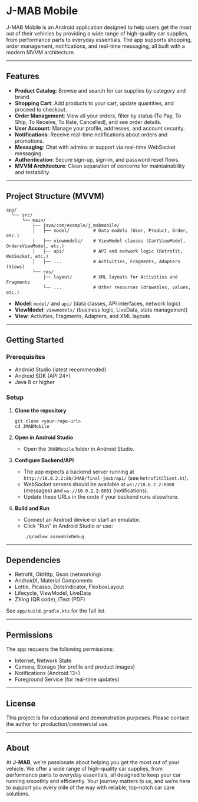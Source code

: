 # J-MAB Mobile

J-MAB Mobile is an Android application designed to help users get the most out of their vehicles by providing a wide range of high-quality car supplies, from performance parts to everyday essentials. The app supports shopping, order management, notifications, and real-time messaging, all built with a modern MVVM architecture.

---

## Features

- **Product Catalog**: Browse and search for car supplies by category and brand.
- **Shopping Cart**: Add products to your cart, update quantities, and proceed to checkout.
- **Order Management**: View all your orders, filter by status (To Pay, To Ship, To Receive, To Rate, Cancelled), and see order details.
- **User Account**: Manage your profile, addresses, and account security.
- **Notifications**: Receive real-time notifications about orders and promotions.
- **Messaging**: Chat with admins or support via real-time WebSocket messaging.
- **Authentication**: Secure sign-up, sign-in, and password reset flows.
- **MVVM Architecture**: Clean separation of concerns for maintainability and testability.

---

## Project Structure (MVVM)

```
app/
  └── src/
      └── main/
          ├── java/com/example/j_mabmobile/
          │   ├── model/         # Data models (User, Product, Order, etc.)
          │   ├── viewmodels/    # ViewModel classes (CartViewModel, OrdersViewModel, etc.)
          │   ├── api/           # API and network logic (Retrofit, WebSocket, etc.)
          │   ├── ...            # Activities, Fragments, Adapters (Views)
          └── res/
              ├── layout/        # XML layouts for Activities and Fragments
              └── ...            # Other resources (drawables, values, etc.)
```

- **Model**: `model/` and `api/` (data classes, API interfaces, network logic)
- **ViewModel**: `viewmodels/` (business logic, LiveData, state management)
- **View**: Activities, Fragments, Adapters, and XML layouts

---

## Getting Started

### Prerequisites

- Android Studio (latest recommended)
- Android SDK (API 24+)
- Java 8 or higher

### Setup

1. **Clone the repository**  
   ```
   git clone <your-repo-url>
   cd JMABMobile
   ```

2. **Open in Android Studio**  
   - Open the `JMABMobile` folder in Android Studio.

3. **Configure Backend/API**  
   - The app expects a backend server running at `http://10.0.2.2:80/JMAB/final-jmab/api/` (see `RetrofitClient.kt`).
   - WebSocket servers should be available at `ws://10.0.2.2:8080` (messages) and `ws://10.0.2.2:8081` (notifications).
   - Update these URLs in the code if your backend runs elsewhere.

4. **Build and Run**  
   - Connect an Android device or start an emulator.
   - Click "Run" in Android Studio or use:
     ```
     ./gradlew assembleDebug
     ```

---

## Dependencies

- Retrofit, OkHttp, Gson (networking)
- AndroidX, Material Components
- Lottie, Picasso, DotsIndicator, FlexboxLayout
- Lifecycle, ViewModel, LiveData
- ZXing (QR code), iText (PDF)

See `app/build.gradle.kts` for the full list.

---

## Permissions

The app requests the following permissions:
- Internet, Network State
- Camera, Storage (for profile and product images)
- Notifications (Android 13+)
- Foreground Service (for real-time updates)

---

## License

This project is for educational and demonstration purposes. Please contact the author for production/commercial use.

---

## About

At **J-MAB**, we’re passionate about helping you get the most out of your vehicle. We offer a wide range of high-quality car supplies, from performance parts to everyday essentials, all designed to keep your car running smoothly and efficiently. Your journey matters to us, and we’re here to support you every mile of the way with reliable, top-notch car care solutions. 